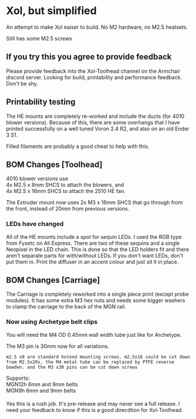 # Xol, but simplified
An attempt to make Xol eaiser to build. No M2 hardware, no M2.5 heatsets.

Still has some M2.5 screws

## If you try this you agree to provide feedback
Please provide feedback into the Xol-Toolhead channel on the Armchair discord server.
Looking for build, printability and performance feedback.
Don't be shy.

## Printability testing
The HE mounts are completely re-worked and include the ducts (for 4010 blower versions). 
Because of this, there are some overhangs that I have printed successfully on a well tuned Voron 2.4 R2, and also on an old Ender 3 S1.

Filled filaments are probably a good cheat to help with this. 

## BOM Changes [Toolhead]
4010 blower versions use <br/>
4x M2.5 x 8mm SHCS to attach the blowers, and <br/>
4x M2.5 x 16mm SHCS to attach the 2510 HE fan.

The Extruder mount now uses 2x M3 x 16mm SHCS that go through from the front, instead of 20mm from previous versions.

### LEDs have changed
All of the HE mounts include a spot for sequin LEDs. I used the RGB type from Fysetc on Ali Express.
There are two of these sequins and a single Neopixel in the LED chain.
This is done so that the LED holders fit and there aren't separate parts for with/without LEDs. 
If you don't want LEDs, don't put them in. Print the diffuser in an accent colour and just sit it in place.

## BOM Changes [Carriage]
The Carriage is completely reworked into a single piece print (except probe modules). It has some extra M3 hex nuts and needs some bigger washers to clamp the carriage to the back of the MGN rail.

### Now using Archetype belt clips
You will need the M4 OD 0.45mm wall width tube just like for Archetype.

The M3 pin is 30mm now for all variations.

`m2.5 x8 are standard hotend mounting screws. m2.5x16 could be cut down from M2.5x20s, the M4 metal tube can be replaced by PTFE reverse bowden. and the M3 x30 pins can be cut down screws`

Supports: <br/>
MGN12h 6mm and 9mm belts<br/>
MGN9h 6mm and 9mm belts

####
Yes this is a rush job. It's pre-release and may never see a full release. I need your feedback to know if this is a good direcdtion for Xol-Toolhead.
